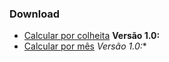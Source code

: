 ### Download

*   [Calcular por colheita](https://github.com/willy384/StardewValley-Investiment/releases/download/StardewValley/calc_por_colheita.exe) **Versão 1.0:** 
*   [Calcular por mês](https://github.com/willy384/StardewValley-Investiment/releases/download/StardewValley/calc_por_mes.exe) *Versão 1.0:** 

